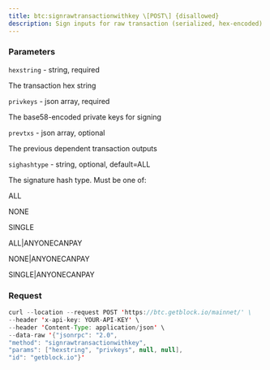 ```yaml
---
title: btc:signrawtransactionwithkey \[POST\] {disallowed}
description: Sign inputs for raw transaction (serialized, hex-encoded).The second argument is an array of base58-encoded private keys that willbe the only keys used to sign the transaction.The third optional argument (may be null) is an array of previoustransaction outputs that this transaction depends on but may not yet bein the block chain.
---
```


### Parameters


`hexstring` - string, required

The transaction hex string

`privkeys` - json array, required

The base58-encoded private keys for signing

`prevtxs` - json array, optional

The previous dependent transaction outputs

`sighashtype` - string, optional, default=ALL

The signature hash type. Must be one of:

ALL

NONE

SINGLE

ALL\|ANYONECANPAY

NONE\|ANYONECANPAY

SINGLE\|ANYONECANPAY

### Request

``` java
curl --location --request POST 'https://btc.getblock.io/mainnet/' \
--header 'x-api-key: YOUR-API-KEY' \
--header 'Content-Type: application/json' \
--data-raw '{"jsonrpc": "2.0",
"method": "signrawtransactionwithkey",
"params": ["hexstring", "privkeys", null, null],
"id": "getblock.io"}'
```

